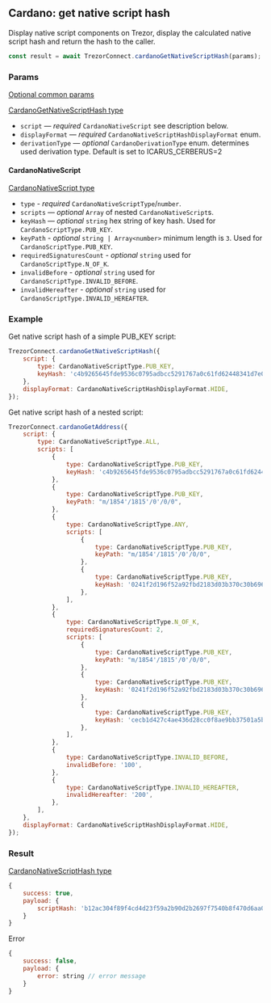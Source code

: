 ## Cardano: get native script hash

Display native script components on Trezor, display the calculated native script hash and return the hash to the caller.

```javascript
const result = await TrezorConnect.cardanoGetNativeScriptHash(params);
```

### Params

[Optional common params](commonParams.md)

[CardanoGetNativeScriptHash type](https://github.com/trezor/trezor-suite/blob/develop/packages/connect/src/types/api/cardano/index.ts)

-   `script` — _required_ `CardanoNativeScript` see description below.
-   `displayFormat` — _required_ `CardanoNativeScriptHashDisplayFormat` enum.
-   `derivationType` — _optional_ `CardanoDerivationType` enum. determines used derivation type. Default is set to ICARUS_CERBERUS=2

#### CardanoNativeScript

[CardanoNativeScript type](https://github.com/trezor/trezor-suite/blob/develop/packages/connect/src/types/api/cardano/index.ts)

-   `type` - _required_ `CardanoNativeScriptType`/`number`.
-   `scripts` — _optional_ `Array` of nested `CardanoNativeScript`s.
-   `keyHash` — _optional_ `string` hex string of key hash. Used for `CardanoScriptType.PUB_KEY`.
-   `keyPath` - _optional_ `string | Array<number>` minimum length is `3`. Used for `CardanoScriptType.PUB_KEY`.
-   `requiredSignaturesCount` - _optional_ `string` used for `CardanoScriptType.N_OF_K`.
-   `invalidBefore` - _optional_ `string` used for `CardanoScriptType.INVALID_BEFORE`.
-   `invalidHereafter` - _optional_ `string` used for `CardanoScriptType.INVALID_HEREAFTER`.

### Example

Get native script hash of a simple PUB_KEY script:

```javascript
TrezorConnect.cardanoGetNativeScriptHash({
    script: {
        type: CardanoNativeScriptType.PUB_KEY,
        keyHash: 'c4b9265645fde9536c0795adbcc5291767a0c61fd62448341d7e0386',
    },
    displayFormat: CardanoNativeScriptHashDisplayFormat.HIDE,
});
```

Get native script hash of a nested script:

```javascript
TrezorConnect.cardanoGetAddress({
    script: {
        type: CardanoNativeScriptType.ALL,
        scripts: [
            {
                type: CardanoNativeScriptType.PUB_KEY,
                keyHash: 'c4b9265645fde9536c0795adbcc5291767a0c61fd62448341d7e0386',
            },
            {
                type: CardanoNativeScriptType.PUB_KEY,
                keyPath: "m/1854'/1815'/0'/0/0",
            },
            {
                type: CardanoNativeScriptType.ANY,
                scripts: [
                    {
                        type: CardanoNativeScriptType.PUB_KEY,
                        keyPath: "m/1854'/1815'/0'/0/0",
                    },
                    {
                        type: CardanoNativeScriptType.PUB_KEY,
                        keyHash: '0241f2d196f52a92fbd2183d03b370c30b6960cfdeae364ffabac889',
                    },
                ],
            },
            {
                type: CardanoNativeScriptType.N_OF_K,
                requiredSignaturesCount: 2,
                scripts: [
                    {
                        type: CardanoNativeScriptType.PUB_KEY,
                        keyPath: "m/1854'/1815'/0'/0/0",
                    },
                    {
                        type: CardanoNativeScriptType.PUB_KEY,
                        keyHash: '0241f2d196f52a92fbd2183d03b370c30b6960cfdeae364ffabac889',
                    },
                    {
                        type: CardanoNativeScriptType.PUB_KEY,
                        keyHash: 'cecb1d427c4ae436d28cc0f8ae9bb37501a5b77bcc64cd1693e9ae20',
                    },
                ],
            },
            {
                type: CardanoNativeScriptType.INVALID_BEFORE,
                invalidBefore: '100',
            },
            {
                type: CardanoNativeScriptType.INVALID_HEREAFTER,
                invalidHereafter: '200',
            },
        ],
    },
    displayFormat: CardanoNativeScriptHashDisplayFormat.HIDE,
});
```

### Result

[CardanoNativeScriptHash type](https://github.com/trezor/trezor-suite/blob/develop/packages/connect/src/types/api/cardano/index.ts)

```javascript
{
    success: true,
    payload: {
        scriptHash: 'b12ac304f89f4cd4d23f59a2b90d2b2697f7540b8f470d6aa05851b5',
    }
}
```

Error

```javascript
{
    success: false,
    payload: {
        error: string // error message
    }
}
```
